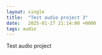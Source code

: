 ```yaml
---
layout: single
title:  "Test audio project 3"
date:   2025-01-27 21:14:00 +0000
tags: audio
---
```


Test audio project